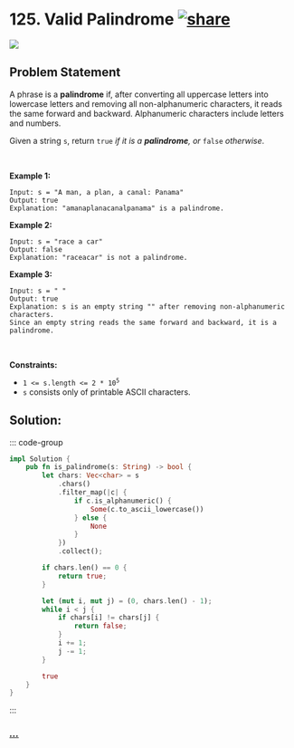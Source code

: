 # 125. Valid Palindrome [![share]](https://leetcode.com/problems/valid-palindrome/)

![][easy]

## Problem Statement

<p>A phrase is a <strong>palindrome</strong> if, after converting all uppercase letters into lowercase letters and removing all non-alphanumeric characters, it reads the same forward and backward. Alphanumeric characters include letters and numbers.</p>
<p>Given a string <code>s</code>, return <code>true</code><em> if it is a <strong>palindrome</strong>, or </em><code>false</code><em> otherwise</em>.</p>
<p> </p>
<p><strong class="example">Example 1:</strong></p>

```
Input: s = "A man, a plan, a canal: Panama"
Output: true
Explanation: "amanaplanacanalpanama" is a palindrome.
```

<p><strong class="example">Example 2:</strong></p>

```
Input: s = "race a car"
Output: false
Explanation: "raceacar" is not a palindrome.
```

<p><strong class="example">Example 3:</strong></p>

```
Input: s = " "
Output: true
Explanation: s is an empty string "" after removing non-alphanumeric characters.
Since an empty string reads the same forward and backward, it is a palindrome.
```

<p> </p>
<p><strong>Constraints:</strong></p>
<ul>
<li><code>1 &lt;= s.length &lt;= 2 * 10<sup>5</sup></code></li>
<li><code>s</code> consists only of printable ASCII characters.</li>
</ul>

## Solution:

::: code-group

```rs [Rust]
impl Solution {
    pub fn is_palindrome(s: String) -> bool {
        let chars: Vec<char> = s
            .chars()
            .filter_map(|c| {
                if c.is_alphanumeric() {
                    Some(c.to_ascii_lowercase())
                } else {
                    None
                }
            })
            .collect();

        if chars.len() == 0 {
            return true;
        }

        let (mut i, mut j) = (0, chars.len() - 1);
        while i < j {
            if chars[i] != chars[j] {
                return false;
            }
            i += 1;
            j -= 1;
        }

        true
    }
}

```

:::

### [_..._](#)

```

```

<!----------------------------------{ link }--------------------------------->

[share]: https://graph.org/file/3ea5234dda646b71c574a.png
[easy]: https://img.shields.io/badge/Difficulty-Easy-bright.svg
[medium]: https://img.shields.io/badge/Difficulty-Medium-yellow.svg
[hard]: https://img.shields.io/badge/Difficulty-Hard-red.svg
